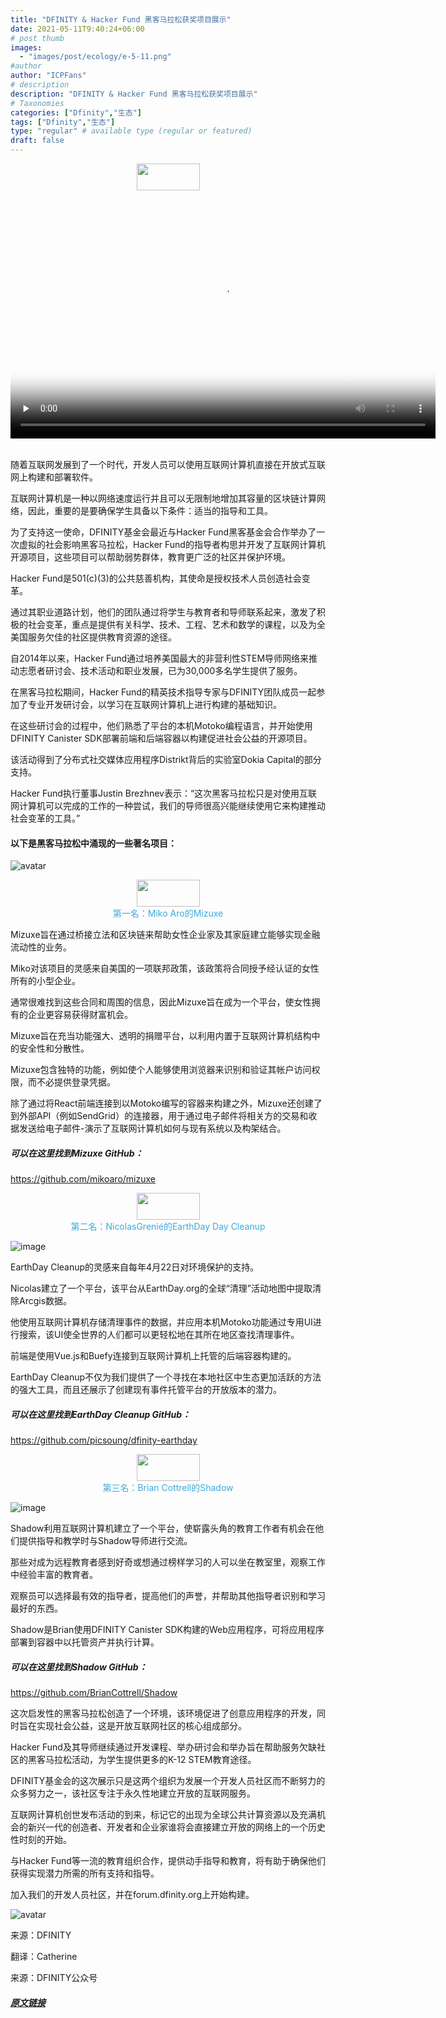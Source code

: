 ```yaml
---
title: "DFINITY & Hacker Fund 黑客马拉松获奖项目展示"
date: 2021-05-11T9:40:24+06:00
# post thumb
images:
  - "images/post/ecology/e-5-11.png"
#author
author: "ICPFans"
# description
description: "DFINITY & Hacker Fund 黑客马拉松获奖项目展示"
# Taxonomies
categories: ["Dfinity","生态"]
tags: ["Dfinity","生态"]
type: "regular" # available type (regular or featured)
draft: false
---
```

<center>
<img width = '101' height ='43' src ="https://mmbiz.qpic.cn/mmbiz_jpg/JUK5MT24wzO5kmTW67t1ty1icJD4eF8R53YZQlPrDSiaEZicTXyjqYxaGpLRbrZ76reKSpiaial6m10vLNBfYYibJhww/640?wx_fmt=jpeg&tp=webp&wxfrom=5&wx_lazy=1&wx_co=1"/>
</center>
<br>

<center>
<video id="video" height=380 width=680 controls="" preload="none" poster="http://mmbiz.qpic.cn/mmbiz_jpg/JUK5MT24wzPbK8zEeG5tg4LRBGc3PDBRX2pRE1pP94GdAibTMEWJOnb9czejibe94dvmBguhVz0qBpBOKRicdEiciaA/0?wx_fmt=jpeg">
      <source id="mp4" src="http://mpvideo.qpic.cn/0bf2omaamaaalmakrpl6nrpva46dazzqabqa.f10003.mp4?dis_k=098a4828140d2379f86a8203f72b0d52&amp;dis_t=1621327588&amp;spec_id=MzU1ODA4MjE5Ng%3D%3D1621327588&amp;vid=wxv_1552653654439084035&amp;format_id=10003" type="video/mp4">
</video>
</center>

<br>

随着互联网发展到了一个时代，开发人员可以使用互联网计算机直接在开放式互联网上构建和部署软件。



互联网计算机是一种以网络速度运行并且可以无限制地增加其容量的区块链计算网络，因此，重要的是要确保学生具备以下条件：适当的指导和工具。



为了支持这一使命，DFINITY基金会最近与Hacker Fund黑客基金会合作举办了一次虚拟的社会影响黑客马拉松，Hacker Fund的指导者构思并开发了互联网计算机开源项目，这些项目可以帮助弱势群体，教育更广泛的社区并保护环境。



Hacker Fund是501(c)(3)的公共慈善机构，其使命是授权技术人员创造社会变革。



通过其职业道路计划，他们的团队通过将学生与教育者和导师联系起来，激发了积极的社会变革，重点是提供有关科学、技术、工程、艺术和数学的课程，以及为全美国服务欠佳的社区提供教育资源的途径。



自2014年以来，Hacker Fund通过培养美国最大的非营利性STEM导师网络来推动志愿者研讨会、技术活动和职业发展，已为30,000多名学生提供了服务。



在黑客马拉松期间，Hacker Fund的精英技术指导专家与DFINITY团队成员一起参加了专业开发研讨会，以学习在互联网计算机上进行构建的基础知识。



在这些研讨会的过程中，他们熟悉了平台的本机Motoko编程语言，并开始使用DFINITY Canister SDK部署前端和后端容器以构建促进社会公益的开源项目。



该活动得到了分布式社交媒体应用程序Distrikt背后的实验室Dokia Capital的部分支持。



Hacker Fund执行董事Justin Brezhnev表示：“这次黑客马拉松只是对使用互联网计算机可以完成的工作的一种尝试，我们的导师很高兴能继续使用它来构建推动社会变革的工具。”



#### 以下是黑客马拉松中涌现的一些著名项目：



![avatar](https://mmbiz.qpic.cn/mmbiz_png/JUK5MT24wzNGkeKu9EYqsAwud3Gib2qLZicP7OlNI4smE1H1gFSQzKkx6Lp0g6KK4FbVCtwVQPypibcRvibia18N7aQ/640?wx_fmt=png&tp=webp&wxfrom=5&wx_lazy=1&wx_co=1)

<center>
<img width = '101' height ='43' src ="https://mmbiz.qpic.cn/mmbiz_jpg/JUK5MT24wzO5kmTW67t1ty1icJD4eF8R53YZQlPrDSiaEZicTXyjqYxaGpLRbrZ76reKSpiaial6m10vLNBfYYibJhww/640?wx_fmt=jpeg&tp=webp&wxfrom=5&wx_lazy=1&wx_co=1"/>
</center>
<center><font color=#3DAADD>第一名：Miko Aro的Mizuxe</font></center>



Mizuxe旨在通过桥接立法和区块链来帮助女性企业家及其家庭建立能够实现金融流动性的业务。



Miko对该项目的灵感来自美国的一项联邦政策，该政策将合同授予经认证的女性所有的小型企业。



通常很难找到这些合同和周围的信息，因此Mizuxe旨在成为一个平台，使女性拥有的企业更容易获得财富机会。



Mizuxe旨在充当功能强大、透明的捐赠平台，以利用内置于互联网计算机结构中的安全性和分散性。



Mizuxe包含独特的功能，例如使个人能够使用浏览器来识别和验证其帐户访问权限，而不必提供登录凭据。



除了通过将React前端连接到以Motoko编写的容器来构建之外，Mizuxe还创建了到外部API（例如SendGrid）的连接器，用于通过电子邮件将相关方的交易和收据发送给电子邮件-演示了互联网计算机如何与现有系统以及构架结合。



##### 可以在这里找到Mizuxe GitHub：



https://github.com/mikoaro/mizuxe




<center>
<img width = '101' height ='43' src ="https://mmbiz.qpic.cn/mmbiz_jpg/JUK5MT24wzO5kmTW67t1ty1icJD4eF8R53YZQlPrDSiaEZicTXyjqYxaGpLRbrZ76reKSpiaial6m10vLNBfYYibJhww/640?wx_fmt=jpeg&tp=webp&wxfrom=5&wx_lazy=1&wx_co=1"/>
</center>
<center><font color=#3DAADD>第二名：NicolasGrenié的EarthDay Day Cleanup</font></center>


![image](https://mmbiz.qpic.cn/mmbiz_png/JUK5MT24wzNGkeKu9EYqsAwud3Gib2qLZzNicxkFicibcb84XKlgcVnEDYe5G0R6ILYdY8dzkEm4ywZGUeqOyOGd9g/640?wx_fmt=png&tp=webp&wxfrom=5&wx_lazy=1&wx_co=1)


EarthDay Cleanup的灵感来自每年4月22日对环境保护的支持。



Nicolas建立了一个平台，该平台从EarthDay.org的全球“清理”活动地图中提取清除Arcgis数据。



他使用互联网计算机存储清理事件的数据，并应用本机Motoko功能通过专用UI进行搜索，该UI使全世界的人们都可以更轻松地在其所在地区查找清理事件。



前端是使用Vue.js和Buefy连接到互联网计算机上托管的后端容器构建的。



EarthDay Cleanup不仅为我们提供了一个寻找在本地社区中生态更加活跃的方法的强大工具，而且还展示了创建现有事件托管平台的开放版本的潜力。



##### 可以在这里找到EarthDay Cleanup GitHub：



https://github.com/picsoung/dfinity-earthday




<center>
<img width = '101' height ='43' src ="https://mmbiz.qpic.cn/mmbiz_jpg/JUK5MT24wzO5kmTW67t1ty1icJD4eF8R53YZQlPrDSiaEZicTXyjqYxaGpLRbrZ76reKSpiaial6m10vLNBfYYibJhww/640?wx_fmt=jpeg&tp=webp&wxfrom=5&wx_lazy=1&wx_co=1"/>
</center>
<center><font color=#3DAADD>第三名：Brian Cottrell的Shadow</font></center>


![image](https://mmbiz.qpic.cn/mmbiz_png/JUK5MT24wzNGkeKu9EYqsAwud3Gib2qLZ5Gms2XkQQxajYn2L0HfyibKiccJyDc5bkV3fvsDv12cHaic0PocY4Ticug/640?wx_fmt=png&tp=webp&wxfrom=5&wx_lazy=1&wx_co=1)



Shadow利用互联网计算机建立了一个平台，使崭露头角的教育工作者有机会在他们提供指导和教学时与Shadow导师进行交流。



那些对成为远程教育者感到好奇或想通过榜样学习的人可以坐在教室里，观察工作中经验丰富的教育者。



观察员可以选择最有效的指导者，提高他们的声誉，并帮助其他指导者识别和学习最好的东西。



Shadow是Brian使用DFINITY Canister SDK构建的Web应用程序，可将应用程序部署到容器中以托管资产并执行计算。



##### 可以在这里找到Shadow GitHub：



https://github.com/BrianCottrell/Shadow



这次启发性的黑客马拉松创造了一个环境，该环境促进了创意应用程序的开发，同时旨在实现社会公益，这是开放互联网社区的核心组成部分。



Hacker Fund及其导师继续通过开发课程、举办研讨会和举办旨在帮助服务欠缺社区的黑客马拉松活动，为学生提供更多的K-12 STEM教育途径。



DFINITY基金会的这次展示只是这两个组织为发展一个开发人员社区而不断努力的众多努力之一，该社区专注于永久性地建立开放的互联网服务。



互联网计算机创世发布活动的到来，标记它的出现为全球公共计算资源以及充满机会的新兴一代的创造者、开发者和企业家谁将会直接建立开放的网络上的一个历史性时刻的开始。



与Hacker Fund等一流的教育组织合作，提供动手指导和教育，将有助于确保他们获得实现潜力所需的所有支持和指导。



加入我们的开发人员社区，并在forum.dfinity.org上开始构建。




![avatar](/images/post/ecology/e-5-11.png)


来源：DFINITY

翻译：Catherine

来源：DFINITY公众号
##### [原文链接](https://mp.weixin.qq.com/s/vg2_zVLswa2uzwxfN4dKGQ)